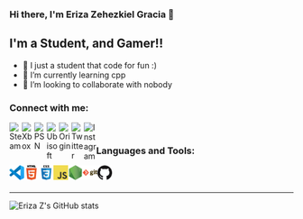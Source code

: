 ### Hi there, I'm Eriza Zehezkiel Gracia 👋

## I'm a Student, and Gamer!!

- 🔭 I just a student that code for fun :)
- 🌱 I’m currently learning cpp
- 👯 I’m looking to collaborate with nobody

### Connect with me:

[<img align="left" alt="Steam" width="22px" src="https://cdn.jsdelivr.net/npm/simple-icons@v3/icons/steam.svg" />][Steam]
[<img align="left" alt="Xbox" width="22px" src="https://cdn.jsdelivr.net/npm/simple-icons@v3/icons/xbox.svg" />][Xbox]
[<img align="left" alt="PSN" width="22px" src="https://cdn.jsdelivr.net/npm/simple-icons@v3/icons/playstation.svg" />][PSN]
[<img align="left" alt="Ubisoft" width="22px" src="https://cdn.jsdelivr.net/npm/simple-icons@v3/icons/ubisoft.svg" />][Ubisoft]
[<img align="left" alt="Origin" width="22px" src="https://cdn.jsdelivr.net/npm/simple-icons@v3/icons/origin.svg" />][Origin]
[<img align="left" alt="Twitter" width="22px" src="https://cdn.jsdelivr.net/npm/simple-icons@v3/icons/twitter.svg" />][Twitter]
[<img align="left" alt="Instagram" width="22px" src="https://cdn.jsdelivr.net/npm/simple-icons@v3/icons/instagram.svg" />][Instagram]

<br />

### Languages and Tools:

[<img align="left" alt="Visual Studio Code" width="26px" src="https://raw.githubusercontent.com/github/explore/80688e429a7d4ef2fca1e82350fe8e3517d3494d/topics/visual-studio-code/visual-studio-code.png" />][VSC]
[<img align="left" alt="HTML5" width="26px" src="https://raw.githubusercontent.com/github/explore/80688e429a7d4ef2fca1e82350fe8e3517d3494d/topics/html/html.png" />][HTML]
[<img align="left" alt="CSS3" width="26px" src="https://raw.githubusercontent.com/github/explore/80688e429a7d4ef2fca1e82350fe8e3517d3494d/topics/css/css.png" />][CSS]
[<img align="left" alt="JavaScript" width="26px" src="https://raw.githubusercontent.com/github/explore/80688e429a7d4ef2fca1e82350fe8e3517d3494d/topics/javascript/javascript.png" />][JavaScript]
[<img align="left" alt="Node.js" width="26px" src="https://raw.githubusercontent.com/github/explore/80688e429a7d4ef2fca1e82350fe8e3517d3494d/topics/nodejs/nodejs.png" />][Node]
[<img align="left" alt="Git" width="26px" src="https://raw.githubusercontent.com/github/explore/80688e429a7d4ef2fca1e82350fe8e3517d3494d/topics/git/git.png" />][Git]
[<img align="left" alt="GitHub" width="26px" src="https://raw.githubusercontent.com/github/explore/78df643247d429f6cc873026c0622819ad797942/topics/github/github.png" />][Github]

<br />
<br />

--- 
<img align="left" alt="Eriza Z's GitHub stats" src="https://github-readme-stats.vercel.app/api?username=Eriza-Z&show_icons=true&hide_border=true&count_private=true&theme=tokyonight&" />


[Steam]: https://steamcommunity.com/id/EvRXa
[Xbox]: https://account.xbox.com/Profile?xr=mebarnav
[PSN]: https://my.playstation.com/profile/E_Z_G_S
[Ubisoft]: https://ubisoftconnect.com/en-GB/profile/ErizaZGracia
[Origin]: https://www.origin.com/idn/en-us/profile/ERZXTGS
[Twitter]: https://twitter.com/eriza_gracia
[Instagram]: https://www.instagram.com/erz_grc/
[VSC]: https://code.visualstudio.com/Download
[HTML]: https://www.w3schools.com/html/
[CSS]: https://www.w3.org/Style/CSS/Overview.en.html
[JavaScript]: https://www.javascript.com/
[Node]: https://nodejs.org/en/
[Git]: https://git-scm.com/
[Github]: https://github.com/
